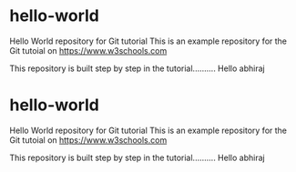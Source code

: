 # hello-world
Hello World repository for Git tutorial
This is an example repository for the Git tutoial on https://www.w3schools.com

This repository is built step by step in the tutorial..........
Hello abhiraj
# hello-world
Hello World repository for Git tutorial
This is an example repository for the Git tutoial on https://www.w3schools.com

This repository is built step by step in the tutorial..........
Hello abhiraj
